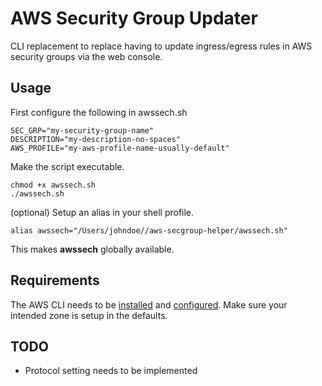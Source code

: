 
# AWS Security Group Updater

CLI replacement to replace having to update ingress/egress rules in AWS security groups via the web console.

## Usage
First configure the following in awssech.sh
```
SEC_GRP="my-security-group-name"
DESCRIPTION="my-description-no-spaces"
AWS_PROFILE="my-aws-profile-name-usually-default"
```
Make the script executable.
```
chmod +x awssech.sh
./awssech.sh 
```
(optional)
Setup an alias in your shell profile.
```
alias awssech="/Users/johndoe//aws-secgroup-helper/awssech.sh"
```
This makes **awssech** globally available.

## Requirements
The AWS CLI needs to be [installed](https://docs.aws.amazon.com/cli/latest/userguide/cli-chap-install.html) and [configured](https://docs.aws.amazon.com/cli/latest/userguide/cli-chap-configure.html). Make sure your intended zone is setup in the defaults.

## TODO
- Protocol setting needs to be implemented